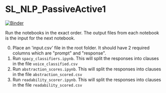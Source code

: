 # SL_NLP_PassiveActive1
[![Binder](https://mybinder.org/badge.svg)](https://mybinder.org/v2/gh/perspegrity5/SL_NLP_PassiveActive1/master)


Run the notebooks in the exact order. The output files from each notebook is the input for the next notebook. 

0. Place an 'input.csv' file in the root folder. It should have 2 required columns which are "prompt" and "response".
1. Run `spacy_classifiers.ipynb`. This will split the responses into clauses in the file `voice_classified.csv`
2. Run `abstraction_scores.ipynb`. This will split the responses into clauses in the file `abstraction_scored.csv`
3. Run `readability_scorer.ipynb`. This will split the responses into clauses in the file `readability_scored.csv`
